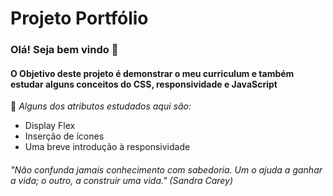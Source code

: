 # Projeto Portfólio

### Olá! Seja bem vindo 👋

#### O Objetivo deste projeto é demonstrar o meu curriculum e também estudar alguns conceitos do CSS, responsividade e JavaScript

📌 *Alguns dos atributos estudados aqui são:*

- Display Flex
- Inserção de ícones
- Uma breve introdução à responsividade



###### *"Não confunda jamais conhecimento com sabedoria. Um o ajuda a ganhar a vida; o outro, a construir uma vida." (Sandra Carey)*

